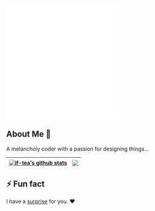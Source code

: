 <img align="center" width="300" height="300" src="https://github.com/if-tea/if-tea/blob/main/assets/if-tea github logo transparent.png">


## About Me 🐼

A melancholy coder with a passion for designing things...

| <a href="https://github.com/if-tea/github-readme-stats"><img align="center" src="https://github-readme-stats.vercel.app/api?username=if-tea&show_icons=true&hide_border=true&theme=midnight-purple" alt="if-tea's github stats" /></a> | <a href="https://github.com/if-tea/github-readme-stats"><img align="center" src="https://github-readme-stats.vercel.app/api/top-langs/?username=if-tea&layout=compact&hide_border=true&theme=midnight-purple" /></a> |
| ------------- | ------------- |

## ⚡ Fun fact

I have a <a href="https://www.youtube.com/watch?v=dQw4w9WgXcQ">surprise</a> for you. ❤

  <!--
**if-tea/if-tea** is a ✨ _special_ ✨ repository because its `README.md` (this file) appears on your GitHub profile.

Here are some ideas to get you started:


[![if-tea's GitHub stats](https://github-readme-stats.vercel.app/api?username=if-tea)](https://github.com/if-tea/github-readme-stats)

- 🔭 I’m currently working on ...
- 🌱 I’m currently learning ...
- 👯 I’m looking to collaborate on ...
- 🤔 I’m looking for help with ...
- 💬 Ask me about ...
- 📫 How to reach me: ...
- 😄 Pronouns: ...
- : ...
-->
